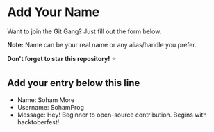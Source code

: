 # Add Your Name

Want to join the Git Gang? Just fill out the form below.

**Note:** Name can be your real name or any alias/handle you prefer.

**Don't forget to star this repository!** ⭐

## Add your entry below this line

- Name: Soham More 
- Username: SohamProg
- Message: Hey! Beginner to open-source contribution. Begins with hacktoberfest!
